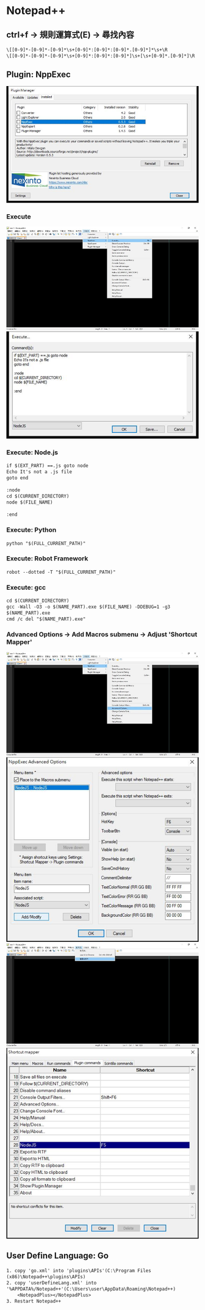 ﻿# Notepad++

## ctrl+f -> 規則運算式(E) -> 尋找內容

```text
\[[0-9]*-[0-9]*-[0-9]*\s+[0-9]*:[0-9]*:[0-9]*.[0-9]*]*\s+\R
\[[0-9]*-[0-9]*-[0-9]*\s+[0-9]*:[0-9]*:[0-9]*]\s+[\s+[0-9]*.[0-9]*]\R
```

## Plugin: NppExec

![Install](NppExec_11_Install.jpg)

### Execute

![Execute](NppExec_21_Execute.jpg)
![Execute](NppExec_22_Execute.jpg)

### Execute: Node.js

```text
if $(EXT_PART) ==.js goto node
Echo It's not a .js file
goto end

:node
cd $(CURRENT_DIRECTORY)
node $(FILE_NAME)

:end
```

### Execute: Python

```text
python "$(FULL_CURRENT_PATH)"
```

### Execute: Robot Framework

```text
robot --dotted -T "$(FULL_CURRENT_PATH)"
```

### Execute: gcc

```text
cd $(CURRENT_DIRECTORY)
gcc -Wall -O3 -o $(NAME_PART).exe $(FILE_NAME) -DDEBUG=1 -g3
$(NAME_PART).exe
cmd /c del "$(NAME_PART).exe"
```

### Advanced Options -> Add Macros submenu -> Adjust 'Shortcut Mapper'

![Advanced Options](NppExec_31_AdvancedOptionsShortcutMapper.jpg)
![Advanced Options](NppExec_32_AdvancedOptionsShortcutMapper.jpg)
![Shortcut Mapper](NppExec_33_AdvancedOptionsShortcutMapper.jpg)
![Shortcut Mapper](NppExec_34_AdvancedOptionsShortcutMapper.jpg)

## User Define Language: Go

```text
1. copy 'go.xml' into 'plugins\APIs'(C:\Program Files (x86)\Notepad++\plugins\APIs)
2. copy 'userDefineLang.xml' into '%APPDATA%/Notepad++'(C:\Users\user\AppData\Roaming\Notepad++)
    <NotepadPlus></NotepadPlus>
3. Restart Notepad++
```
